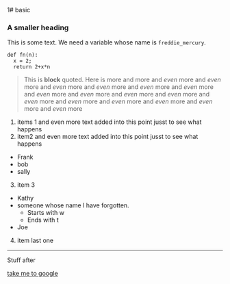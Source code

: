 1# basic
### A smaller heading

This is some text.  We need a variable whose name is `freddie_mercury`.
```
def fn(n):
  x = 2;
  return 2+x*n
```

> This is **block** quoted.
> Here is more
> and more
> and _even_ more
> and _even_ more and _even_ more and _even_ more and _even_ more and _even_ more and _even_ more and _even_ more and _even_ more
> and _even_ more and _even_ more and _even_ more and _even_ more and _even_ more and _even_ more and _even_ more

1. items 1 and even more text added into this point jusst to see what happens
2. item2 and even more text added into this point jusst to see what happens
  * Frank
  * bob
  * sally
3. item 3
  * Kathy
  * someone whose name I have forgotten.
    * Starts with w
    * Ends with t
  * Joe
4. item last one

***

Stuff after

[take me to google](https://www.google.com)

